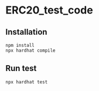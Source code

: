 # ERC20_test_code

## Installation

```shell
npm install
npx hardhat compile
```

## Run test

```shell
npx hardhat test
```

